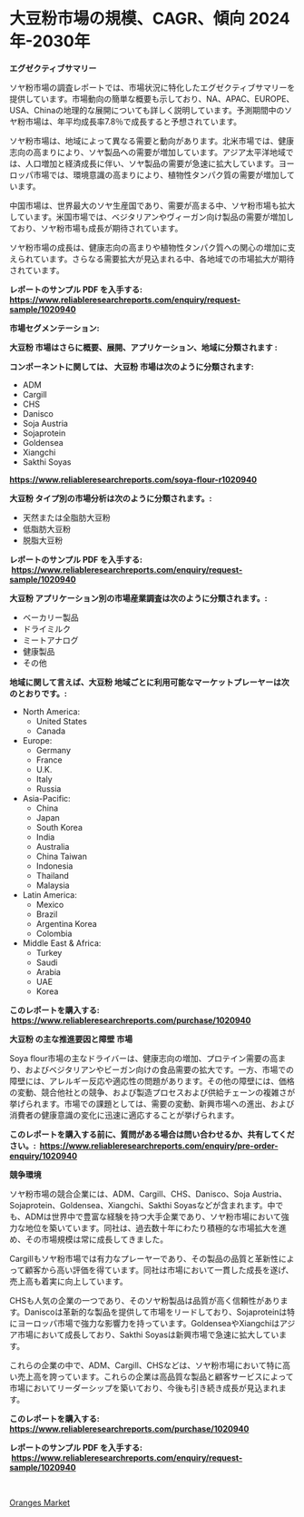 <p><h1>大豆粉市場の規模、CAGR、傾向 2024年-2030年</h1></p><p><strong>エグゼクティブサマリー</strong></p>
<p><p>ソヤ粉市場の調査レポートでは、市場状況に特化したエグゼクティブサマリーを提供しています。市場動向の簡単な概要も示しており、NA、APAC、EUROPE、USA、Chinaの地理的な展開についても詳しく説明しています。予測期間中のソヤ粉市場は、年平均成長率7.8％で成長すると予想されています。</p><p>ソヤ粉市場は、地域によって異なる需要と動向があります。北米市場では、健康志向の高まりにより、ソヤ製品への需要が増加しています。アジア太平洋地域では、人口増加と経済成長に伴い、ソヤ製品の需要が急速に拡大しています。ヨーロッパ市場では、環境意識の高まりにより、植物性タンパク質の需要が増加しています。</p><p>中国市場は、世界最大のソヤ生産国であり、需要が高まる中、ソヤ粉市場も拡大しています。米国市場では、ベジタリアンやヴィーガン向け製品の需要が増加しており、ソヤ粉市場も成長が期待されています。</p><p>ソヤ粉市場の成長は、健康志向の高まりや植物性タンパク質への関心の増加に支えられています。さらなる需要拡大が見込まれる中、各地域での市場拡大が期待されています。</p></p>
<p><strong>レポートのサンプル PDF を入手する: <a href="https://www.reliableresearchreports.com/enquiry/request-sample/1020940">https://www.reliableresearchreports.com/enquiry/request-sample/1020940</a></strong></p>
<p><strong>市場セグメンテーション:</strong></p>
<p><strong> 大豆粉 市場はさらに概要、展開、アプリケーション、地域に分類されます :</strong></p>
<p><strong>コンポーネントに関しては、 大豆粉 市場は次のように分類されます: &nbsp;</strong></p>
<p><ul><li>ADM</li><li>Cargill</li><li>CHS</li><li>Danisco</li><li>Soja Austria</li><li>Sojaprotein</li><li>Goldensea</li><li>Xiangchi</li><li>Sakthi Soyas</li></ul></p>
<p><strong><a href="https://www.reliableresearchreports.com/soya-flour-r1020940">https://www.reliableresearchreports.com/soya-flour-r1020940</a></strong></p>
<p><strong> 大豆粉 タイプ別の市場分析は次のように分類されます。:</strong></p>
<p><ul><li>天然または全脂肪大豆粉</li><li>低脂肪大豆粉</li><li>脱脂大豆粉</li></ul></p>
<p><strong>レポートのサンプル PDF を入手する: &nbsp;<a href="https://www.reliableresearchreports.com/enquiry/request-sample/1020940">https://www.reliableresearchreports.com/enquiry/request-sample/1020940</a></strong></p>
<p><strong> 大豆粉 アプリケーション別の市場産業調査は次のように分類されます。:</strong></p>
<p><ul><li>ベーカリー製品</li><li>ドライミルク</li><li>ミートアナログ</li><li>健康製品</li><li>その他</li></ul></p>
<p><strong>地域に関して言えば、大豆粉 地域ごとに利用可能なマーケットプレーヤーは次のとおりです。:</strong></p>
<p><ul>
    <li>
        North America:
        <ul>
            <li>United States</li>
            <li>Canada</li>
        </ul>
    </li>
    <li>
        Europe:
        <ul>
            <li>Germany</li>
            <li>France</li>
            <li>U.K.</li>
            <li>Italy</li>
            <li>Russia</li>
        </ul>
    </li>
    <li>
        Asia-Pacific:
        <ul>
            <li>China</li>
            <li>Japan</li>
            <li>South Korea</li>
            <li>India</li>
            <li>Australia</li>
            <li>China Taiwan</li>
            <li>Indonesia</li>
            <li>Thailand</li>
            <li>Malaysia</li>
        </ul>
    </li>
    <li>
        Latin America:
        <ul>
            <li>Mexico</li>
            <li>Brazil</li>
            <li>Argentina Korea</li>
            <li>Colombia</li>
        </ul>
    </li>
    <li>
        Middle East & Africa:
        <ul>
            <li>Turkey</li>
            <li>Saudi</li>
            <li>Arabia</li>
            <li>UAE</li>
            <li>Korea</li>
        </ul>
    </li>
    </ul></p>
<p><strong>このレポートを購入する: &nbsp;<a href="https://www.reliableresearchreports.com/purchase/1020940">https://www.reliableresearchreports.com/purchase/1020940</a></strong></p>
<p><strong>大豆粉 の主な推進要因と障壁 市場</strong></p>
<p><p>Soya flour市場の主なドライバーは、健康志向の増加、プロテイン需要の高まり、およびベジタリアンやビーガン向けの食品需要の拡大です。一方、市場での障壁には、アレルギー反応や適応性の問題があります。その他の障壁には、価格の変動、競合他社との競争、および製造プロセスおよび供給チェーンの複雑さが挙げられます。市場での課題としては、需要の変動、新興市場への進出、および消費者の健康意識の変化に迅速に適応することが挙げられます。</p></p>
<p><strong>このレポートを購入する前に、質問がある場合は問い合わせるか、共有してください。:&nbsp; <a href="https://www.reliableresearchreports.com/enquiry/pre-order-enquiry/1020940">https://www.reliableresearchreports.com/enquiry/pre-order-enquiry/1020940</a></strong></p>
<p><strong>競争環境</strong></p>
<p><p>ソヤ粉市場の競合企業には、ADM、Cargill、CHS、Danisco、Soja Austria、Sojaprotein、Goldensea、Xiangchi、Sakthi Soyasなどが含まれます。中でも、ADMは世界中で豊富な経験を持つ大手企業であり、ソヤ粉市場において強力な地位を築いています。同社は、過去数十年にわたり積極的な市場拡大を進め、その市場規模は常に成長してきました。</p><p>Cargillもソヤ粉市場では有力なプレーヤーであり、その製品の品質と革新性によって顧客から高い評価を得ています。同社は市場において一貫した成長を遂げ、売上高も着実に向上しています。</p><p>CHSも人気の企業の一つであり、そのソヤ粉製品は品質が高く信頼性があります。Daniscoは革新的な製品を提供して市場をリードしており、Sojaproteinは特にヨーロッパ市場で強力な影響力を持っています。GoldenseaやXiangchiはアジア市場において成長しており、Sakthi Soyasは新興市場で急速に拡大しています。</p><p>これらの企業の中で、ADM、Cargill、CHSなどは、ソヤ粉市場において特に高い売上高を誇っています。これらの企業は高品質な製品と顧客サービスによって市場においてリーダーシップを築いており、今後も引き続き成長が見込まれます。</p></p>
<p><strong>このレポートを購入する: &nbsp; <a href="https://www.reliableresearchreports.com/purchase/1020940">https://www.reliableresearchreports.com/purchase/1020940</a></strong></p>
<p><strong>レポートのサンプル PDF を入手する: &nbsp;<a href="https://www.reliableresearchreports.com/enquiry/request-sample/1020940">https://www.reliableresearchreports.com/enquiry/request-sample/1020940</a></strong><strong></strong></p>
<p>&nbsp;</p>
<p><p><a href="https://nifty-kite-d51.notion.site/Oranges-Market-Outlook-Industry-Overview-and-Forecast-2024-to-2031-0f21385f6bfe475d81f72513ecb395e5">Oranges Market</a></p></p>